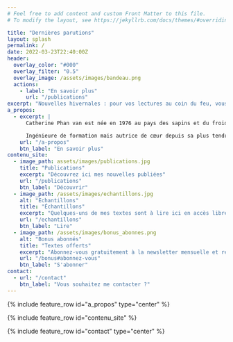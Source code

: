 ```yaml
---
# Feel free to add content and custom Front Matter to this file.
# To modify the layout, see https://jekyllrb.com/docs/themes/#overriding-theme-defaults

title: "Dernières parutions"
layout: splash
permalink: /
date: 2022-03-23T22:40:00Z
header:
  overlay_color: "#000"
  overlay_filter: "0.5"
  overlay_image: /assets/images/bandeau.png
  actions:
    - label: "En savoir plus"
      url: "/publications"
excerpt: "Nouvelles hivernales : pour vos lectures au coin du feu, vous êtes plutôt douceur ou frissons ?"
a_propos:
  - excerpt: |
      Catherine Phan van est née en 1976 au pays des sapins et du froid, qu'elle a quitté pour s'installer près de Bordeaux, où elle vit depuis 2008.

      Ingénieure de formation mais autrice de cœur depuis sa plus tendre adolescence, elle a attendu, avec patience à défaut de courage, d'atteindre sa quarante-cinquième année avant d'oser enfin brandir sa plume et dévoiler ses textes.
    url: "/a-propos"
    btn_label: "En savoir plus"
contenu_site:
  - image_path: assets/images/publications.jpg
    title: "Publications"
    excerpt: "Découvrez ici mes nouvelles publiées"
    url: "/publications"
    btn_label: "Découvrir"
  - image_path: /assets/images/echantillons.jpg
    alt: "Echantillons"
    title: "Échantillons"
    excerpt: "Quelques-uns de mes textes sont à lire ici en accès libre : micro-nouvelles, nouvelles, extraits..."
    url: "/echantillons"
    btn_label: "Lire"
  - image_path: /assets/images/bonus_abonnes.png
    alt: "Bonus abonnés"
    title: "Textes offerts"
    excerpt: "Abonnez-vous gratuitement à la newsletter mensuelle et retrouvez ici les textes qui vous sont réservés en exclusivité !"
    url: "/bonus#abonnez-vous"
    btn_label: "S'abonner"
contact:
  - url: "/contact"
    btn_label: "Vous souhaitez me contacter ?"
---
```


{% include feature_row id="a_propos" type="center" %}

{% include feature_row id="contenu_site" %}

{% include feature_row id="contact" type="center" %}
